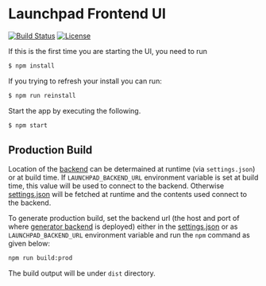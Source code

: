 Launchpad Frontend UI
=====================
[![Build Status](https://ci.centos.org/view/Devtools/job/devtools-launchpad-frontend-generator-build-master/badge/icon)](https://ci.centos.org/buildStatus/icon?job=devtools-launchpad-frontend-generator-build-master)
[![License](https://img.shields.io/:license-Apache2-blue.svg)](http://www.apache.org/licenses/LICENSE-2.0)

If this is the first time you are starting the UI, you need to run

```bash
$ npm install
```

If you trying to refresh your install you can run:

```bash
$ npm run reinstall
```

Start the app by executing the following.

```bash
$ npm start
```

## Production Build

Location of the [backend][2] can be determained at runtime (via `settings.json`) or at build time.
If `LAUNCHPAD_BACKEND_URL` environment variable is set at build time, this value will be used to connect to the backend.
Otherwise [settings.json][1] will be fetched at runtime and the contents used connect to the backend.

To generate production build, set the backend url (the host and port of where
[generator backend][2] is deployed) either in the [settings.json][1] or as `LAUNCHPAD_BACKEND_URL` environment variable
and run the `npm` command as given below:

```bash
npm run build:prod
```

The build output will be under `dist` directory.

[1]: https://github.com/openshiftio/launchpad-frontend/blob/master/src/assets/settings.json
[2]: https://github.com/openshiftio/launchpad-backend
